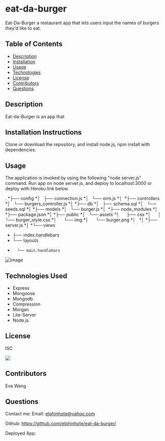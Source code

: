 # eat-da-burger

Eat-Da-Burger a restaurant app that lets users input the names of burgers they'd like to eat.

## Table of Contents
* [Description](#description)
* [Installation](#installation)
* [Usage](#usage)
* [Technologies](#technologies)
* [License](#license)
* [Contributors](#contributors)
* [Questions](#questions)

## Description
Eat-da-Burger is an app that 

## Installation Instructions
Clone or download the repository, and install node.js, npm install with dependencies.

## Usage
 The application is invoked by using the following
"node server.js" command.
Run app on node server.js, and deploy to localhost:3000 or deploy with Heroku link below. 

.
*├── config
*│   ├── connection.js
*│   └── orm.js
*│ 
*├── controllers
*│   └── burgers_controller.js
*│
*├── db
*│   ├── schema.sql
*│   └── seeds.sql
*│
*├── models
*│   └── burger.js
*│ 
*├── node_modules
*│ 
*├── package.json
*│
*├── public
*│   └── assets
*│       ├── css
*│       │   └── burger_style.css
*│       └── img
*│           └── burger.png
*│   
*│
*├── server.js
*│
*└── views
*   ├── index.handlebars
*  └── layouts
*       └── main.handlebars


![image](https://user-images.githubusercontent.com/65749636/113529844-6e5b7100-9579-11eb-9dd5-37e07d793404.png)


## Technologies Used

* Express
* Mongoose
* Mongodb
* Compression
* Morgan
* Lite-Server
* Node.js

## License
ISC

<img src="https://img.shields.io/badge/LICENSE-isc-green"/>


## Contributors
Eva Wang

## Questions
Contact me:
Email: [elphinhote@yahoo.com](elphinhote@yahoo.com)

Github: https://github.com/elphinhote/eat-da-burger/

Deployed App: 
